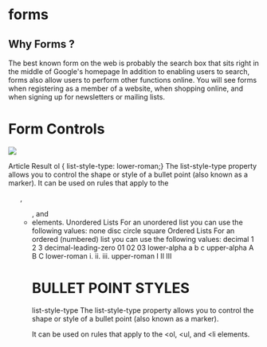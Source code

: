 # forms
## Why Forms ?
The best known form on the web is probably
the search box that sits right in the middle of
Google's homepage
In addition to enabling users to search, forms also allow users to perform other functions online. You will see forms
when registering as a member of a website, when shopping online, and when signing up for newsletters or mailing lists.

# Form Controls

![](https://image.slidesharecdn.com/lecture9-10-160807085530/95/html-forms-6-638.jpg?cb=1470560216)

Article
Result
ol {
list-style-type: lower-roman;}
The list-style-type property
allows you to control the shape
or style of a bullet point (also
known as a marker).
It can be used on rules that
apply to the <ol>, <ul>, and <li>
elements.
Unordered Lists
For an unordered list you can use
the following values:
none
disc
circle
square
Ordered Lists
For an ordered (numbered) list
you can use the following values:
decimal
1 2 3
decimal-leading-zero
01 02 03
lower-alpha
a b c
upper-alpha
A B C
lower-roman
i. ii. iii.
upper-roman
I II III
# BULLET POINT STYLES
list-style-type
The list-style-type property allows you to control the shape or style of a bullet point (also known as a marker).

It can be used on rules that apply to the <ol, <ul, and <li elements.

